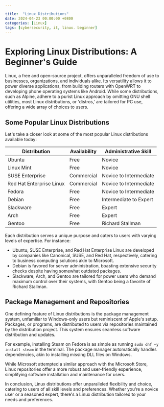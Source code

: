 ```yaml
---

title:  "Linux Distributions"
date: 2024-04-23 00:00:00 +0800 
categories: [Linux] 
tags: [cybersecurity, it, linux. beginner] 
---
```


# Exploring Linux Distributions: A Beginner's Guide

Linux, a free and open-source project, offers unparalleled freedom of use to businesses, organizations, and individuals alike. Its versatility allows it to power diverse applications, from building routers with OpenWRT to developing phone operating systems like Android. While some distributions, such as Alpine, adhere to a purist Linux approach by omitting GNU shell utilities, most Linux distributions, or 'distros,' are tailored for PC use, offering a wide array of choices to users.

## Some Popular Linux Distributions

Let's take a closer look at some of the most popular Linux distributions available today:

| Distribution                | Availability | Administrative Skill |
|-----------------------------|--------------|----------------------|
| Ubuntu                      | Free         | Novice               |
| Linux Mint                  | Free         | Novice               |
| SUSE Enterprise             | Commercial   | Novice to Intermediate |
| Red Hat Enterprise Linux    | Commercial   | Novice to Intermediate |
| Fedora                      | Free         | Novice to Intermediate |
| Debian                      | Free         | Intermediate to Expert |
| Slackware                   | Free         | Expert               |
| Arch                        | Free         | Expert               |
| Gentoo                      | Free         | Richard Stallman     |

Each distribution serves a unique purpose and caters to users with varying levels of expertise. For instance:

- Ubuntu, SUSE Enterprise, and Red Hat Enterprise Linux are developed by companies like Canonical, SUSE, and Red Hat, respectively, catering to business computing solutions akin to Microsoft.
- Debian is favored for server administration, boasting extensive security checks despite having somewhat outdated packages.
- Slackware, Arch, and Gentoo are tailored for power users who demand maximum control over their systems, with Gentoo being a favorite of Richard Stallman.

## Package Management and Repositories

One defining feature of Linux distributions is the package management system, unfamiliar to Windows-only users but reminiscent of Apple's setup. Packages, or programs, are distributed to users via repositories maintained by the distribution project. This system ensures seamless software distribution and updates.

For example, installing Steam on Fedora is as simple as running `sudo dnf –y install steam` in the terminal. The package manager automatically handles dependencies, akin to installing missing DLL files on Windows.

While Microsoft attempted a similar approach with the Microsoft Store, Linux repositories offer a more robust and user-friendly experience, simplifying software installation and maintenance for users.

In conclusion, Linux distributions offer unparalleled flexibility and choice, catering to users of all skill levels and preferences. Whether you're a novice user or a seasoned expert, there's a Linux distribution tailored to your needs and preferences.
